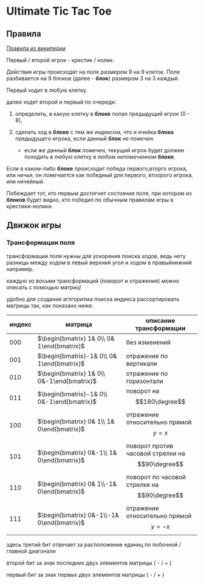 # Ultimate Tic Tac Toe

## Правила
[Правила из википедии](https://en.wikipedia.org/wiki/Ultimate_tic-tac-toe#Rules)

Первый / второй игрок - крестик / нолик.

Действия игры происходят на поле размером 9 на 9 клеток. Поле разбивается на 9 блоков (далее - **блок**) размером 3 на 3 каждый.

Первый ходит в любую клетку.

далее ходят второй и первый по очереди:

1. определить, в какую клетку в **блоке** попал предыдущий игрок (0 - 8),

2. сделать ход в **блоке** с тем же индексом, что и ячейка **блока** предыдущего игрока, если данный **блок** не *помечен*.
    - если же данный **блок** *помечен*, текущий игрок будет должен походить в любую клетку в любом *непомеченном* **блоке**.

Если в каком-либо **блоке** происходит победа первого,вторго игрока, или ничья, он *помечается* как победный для первого, втоорого игрока, или ничейный.

Побеждает тот, кто первым достигнет состояния поля, при котором из **блоков** будет видно, кто победил по обычным правилам игры в крестики-нолики.

## Движок игры

### Трансформации поля

трансформации поля нужны для ускорения поиска ходов, ведь нету разницы между ходом в левый верхний угол и ходом в правыйнижний например.

каждую из восьми трансформаций (поворот и отражения) можно описать с помощью матриц! 

удобно для создания аглгоритма поиска индекса рассортировать матрицы так, как показано ниже:

индекс | матрица | описание трансформации
-|-|-
000 | $\begin{bmatrix} 1& 0\\ 0& 1\end{bmatrix}$ | без изменений
001 | $\begin{bmatrix}-1& 0\\ 0& 1\end{bmatrix}$ | отражение по вертикали
010 | $\begin{bmatrix} 1& 0\\ 0&-1\end{bmatrix}$ | отражение по горизонтали
011 | $\begin{bmatrix}-1& 0\\ 0&-1\end{bmatrix}$ | поворот на $$180\degree$$
100 | $\begin{bmatrix} 0& 1\\ 1& 0\end{bmatrix}$ | отражение относительно прямой $$y=x$$
101 | $\begin{bmatrix} 0&-1\\ 1& 0\end{bmatrix}$ | поворот против часовой стрелки на $$90\degree$$
110 | $\begin{bmatrix} 0& 1\\-1& 0\end{bmatrix}$ | поворот по часовой стрелке на $$90\degree$$
111 | $\begin{bmatrix} 0&-1\\-1& 0\end{bmatrix}$ | отражение относительно прямой $$y=-x$$

здесь третий бит отвечает за расположение единиц по побочной / главной диагонали

второй бит за знак последних двух элементов матрицы ( - / + )

первый бит за знак первых двух элементов матрицы ( - / + )